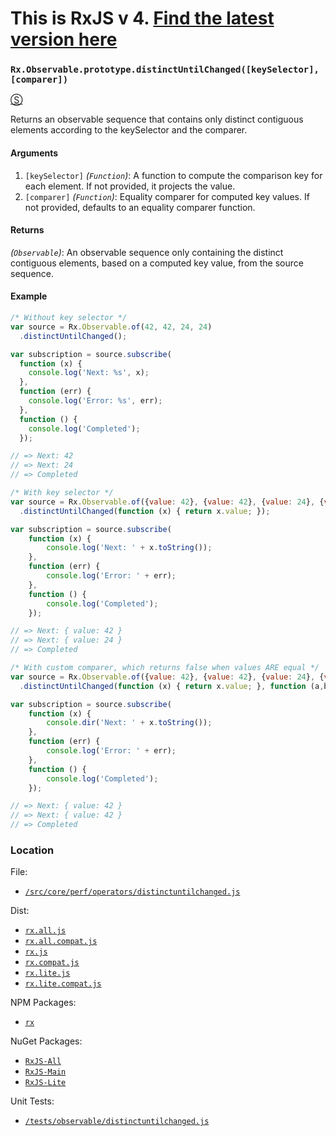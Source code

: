 # This is RxJS v 4. [Find the latest version here](https://github.com/reactivex/rxjs)
### `Rx.Observable.prototype.distinctUntilChanged([keySelector], [comparer])`
[&#x24C8;](https://github.com/Reactive-Extensions/RxJS/blob/master/src/core/perf/operators/distinctuntilchanged.js "View in source")

Returns an observable sequence that contains only distinct contiguous elements according to the keySelector and the comparer.

#### Arguments
1. `[keySelector]` *(`Function`)*: A function to compute the comparison key for each element. If not provided, it projects the value.
2. `[comparer]` *(`Function`)*: Equality comparer for computed key values. If not provided, defaults to an equality comparer function.

#### Returns
*(`Observable`)*: An observable sequence only containing the distinct contiguous elements, based on a computed key value, from the source sequence.

#### Example
```js
/* Without key selector */
var source = Rx.Observable.of(42, 42, 24, 24)
  .distinctUntilChanged();

var subscription = source.subscribe(
  function (x) {
    console.log('Next: %s', x);
  },
  function (err) {
    console.log('Error: %s', err);
  },
  function () {
    console.log('Completed');
  });

// => Next: 42
// => Next: 24
// => Completed

/* With key selector */
var source = Rx.Observable.of({value: 42}, {value: 42}, {value: 24}, {value: 24})
  .distinctUntilChanged(function (x) { return x.value; });

var subscription = source.subscribe(
    function (x) {
        console.log('Next: ' + x.toString());
    },
    function (err) {
        console.log('Error: ' + err);
    },
    function () {
        console.log('Completed');
    });

// => Next: { value: 42 }
// => Next: { value: 24 }
// => Completed

/* With custom comparer, which returns false when values ARE equal */
var source = Rx.Observable.of({value: 42}, {value: 42}, {value: 24}, {value: 24})
  .distinctUntilChanged(function (x) { return x.value; }, function (a,b) { return a !== b; });

var subscription = source.subscribe(
    function (x) {
        console.dir('Next: ' + x.toString());
    },
    function (err) {
        console.log('Error: ' + err);
    },
    function () {
        console.log('Completed');
    });

// => Next: { value: 42 }
// => Next: { value: 42 }
// => Completed
```

### Location

File:
- [`/src/core/perf/operators/distinctuntilchanged.js`](https://github.com/Reactive-Extensions/RxJS/blob/master/src/core/perf/operators/distinctuntilchanged.js)

Dist:
- [`rx.all.js`](https://github.com/Reactive-Extensions/RxJS/blob/master/dist/rx.all.js)
- [`rx.all.compat.js`](https://github.com/Reactive-Extensions/RxJS/blob/master/dist/rx.all.compat.js)
- [`rx.js`](https://github.com/Reactive-Extensions/RxJS/blob/master/dist/rx.js)
- [`rx.compat.js`](https://github.com/Reactive-Extensions/RxJS/blob/master/dist/rx.compat.js)
- [`rx.lite.js`](https://github.com/Reactive-Extensions/RxJS/blob/master/dist/rx.lite.js)
- [`rx.lite.compat.js`](https://github.com/Reactive-Extensions/RxJS/blob/master/dist/rx.lite.compat.js)

NPM Packages:
- [`rx`](https://www.npmjs.org/package/rx)

NuGet Packages:
- [`RxJS-All`](http://www.nuget.org/packages/RxJS-All/)
- [`RxJS-Main`](http://www.nuget.org/packages/RxJS-Main/)
- [`RxJS-Lite`](http://www.nuget.org/packages/RxJS-Lite/)

Unit Tests:
- [`/tests/observable/distinctuntilchanged.js`](https://github.com/Reactive-Extensions/RxJS/blob/master/tests/observable/distinctuntilchanged.js)
